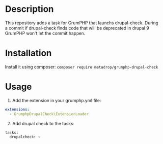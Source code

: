 # Description

This repository adds a task for GrumPHP that launchs drupal-check.
During a commit if drupal-check finds code that will be deprecated in drupal 9 GrumPHP won't let the commit happen.


# Installation

Install it using composer:
```composer require metadrop/grumphp-drupal-check```


# Usage

1) Add the extension in your grumphp.yml file:
```yaml
extensions:
  - GrumphpDrupalCheck\ExtensionLoader
```

2) Add drupal check to the tasks:
```
tasks:
  drupalcheck: ~
```

